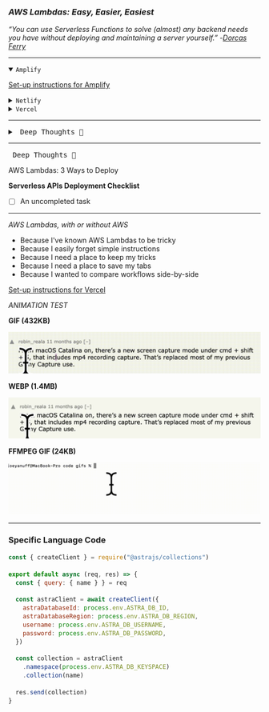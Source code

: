### *AWS Lambdas: Easy, Easier, Easiest* ###


*“You can use Serverless Functions to solve (almost) any backend needs you have without deploying and maintaining a server yourself.”*
-[_Dorcas Ferry_](https://morioh.com/p/dc014b3356d2)

- - -

<details open>
  <summary><code>Amplify</code></summary>
  <p>

  [Set-up instructions for Amplify](amplify)
  </p>
  </details>

<details>
  <summary><code>Netlify</code></summary>
  <p>

  [Set-up instructions for Netlify](netlify)
  </p>
</details>


<details>
  <summary><code>Vercel</code></summary>
  <p>

  [Set-up instructions for Vercel](vercel)
  </p>
</details>

---
<details>
<summary><kbd>&nbsp;Deep Thoughts 💭</kbd></summary>

  <p>

  [Set-up instructions for Vercel](vercel)
  </p>
</details>

- - -


<kbd>&nbsp;Deep Thoughts :thought_balloon:</kbd>

AWS Lambdas: 3 Ways to Deploy

**Serverless APIs Deployment Checklist**

- [ ] An uncompleted task

---

*AWS Lambdas, with or without AWS*

* Because I've known AWS Lambdas to be tricky
* Because I easily forget simple instructions
* Because I need a place to keep my tricks
* Because I need a place to save my tabs
* Because I wanted to compare workflows side-by-side



[Set-up instructions for Vercel](vercel/README.md)



*ANIMATION TEST*

**GIF (432KB)**

![gif of selectiont](assets/selection.gif)

**WEBP (1.4MB)**

![webp of selection](assets/selected.webp)


**FFMPEG GIF (24KB)**

![gif of selectiont](assets/ls.gif)

---

### Specific Language Code ###


```javascript
const { createClient } = require("@astrajs/collections")

export default async (req, res) => {
  const { query: { name } } = req

  const astraClient = await createClient({
    astraDatabaseId: process.env.ASTRA_DB_ID,
    astraDatabaseRegion: process.env.ASTRA_DB_REGION,
    username: process.env.ASTRA_DB_USERNAME,
    password: process.env.ASTRA_DB_PASSWORD,
  })

  const collection = astraClient
    .namespace(process.env.ASTRA_DB_KEYSPACE)
    .collection(name)

  res.send(collection)
}
```